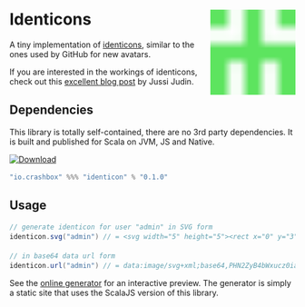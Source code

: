 # Identicons<img align="right" src="sample.svg" height="150px" style="padding-left: 20px"/>

A tiny implementation of
[identicons](https://en.wikipedia.org/wiki/Identicon), similar to the
ones used by GitHub for new avatars.

If you are interested in the workings of identicons, check out this
[excellent blog
post](https://barro.github.io/2018/02/avatars-identicons-and-hash-visualization/)
by Jussi Judin.

## Dependencies

This library is totally self-contained, there are no 3rd party
dependencies. It is built and published for Scala on JVM, JS and
Native.

[![Download](https://img.shields.io/maven-central/v/io.crashbox/identicon_2.12.svg)](http://search.maven.org/#search|ga|1|io.crashbox%20identicon-)


```sbt
"io.crashbox" %%% "identicon" % "0.1.0"
```

## Usage

```scala
// generate identicon for user "admin" in SVG form
identicon.svg("admin") // = <svg width="5" height="5"><rect x="0" y="3" ...

// in base64 data url form
identicon.url("admin") // = data:image/svg+xml;base64,PHN2ZyB4bWxucz0iaHR0...

```

See the [online generator](https://jodersky.github.io/identicon) for an
interactive preview. The generator is simply a static site that uses
the ScalaJS version of this library.
